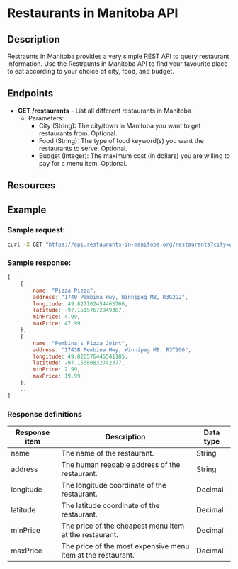 # Restaurants in Manitoba API

## Description

Restraunts in Manitoba provides a very simple REST API to query restaurant information. Use the Restraunts in Manitoba API to find your favourite place to eat according to your choice of city, food, and budget.

## Endpoints
- **GET /restaurants** - List all different restaurants in Manitoba
	- Parameters:
		- City (String): The city/town in Manitoba you want to get restaurants from. Optional.
		- Food (String): The type of food keyword(s) you want the restaurants to serve. Optional.
		- Budget (Integer): The maximum cost (in dollars) you are willing to pay for a menu item. Optional.

## Resources

## Example

### Sample request:
```bash
curl -X GET "https://api.restaurants-in-manitoba.org/restaurants?city=winnipeg&food=pizza&budget=30"
```

### Sample response:
```js
[
    {
        name: "Pizza Pizza",
        address: "1740 Pembina Hwy, Winnipeg MB, R3G2G2",
        longitude: 49.827102454465766,
        latitude: -97.15157672949387,
        minPrice: 4.99,
        maxPrice: 47.99
    },
    {
        name: "Pembina's Pizza Joint",
        address: "1743B Pembina Hwy, Winnipeg MB, R3T2G6",
        longitude: 49.826576445541185,
        latitude: -97.15380832742377,
        minPrice: 2.99,
        maxPrice: 19.99
    },
    ...
]
```

### Response definitions
| Response item | Description | Data type |
|-|-|-|
| name | The name of the restaurant. | String |
| address | The human readable address of the restaurant. | String |
| longitude | The longitude coordinate of the restaurant. | Decimal |
| latitude | The latitude coordinate of the restaurant. | Decimal |
| minPrice | The price of the cheapest menu item at the restaurant. | Decimal |
| maxPrice | The price of the most expensive menu item at the restaurant. | Decimal |

